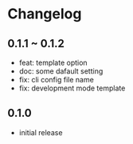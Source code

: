 # Changelog

## 0.1.1 ~ 0.1.2

- feat: template option
- doc: some dafault setting
- fix: cli config file name
- fix: development mode template

## 0.1.0

- initial release
